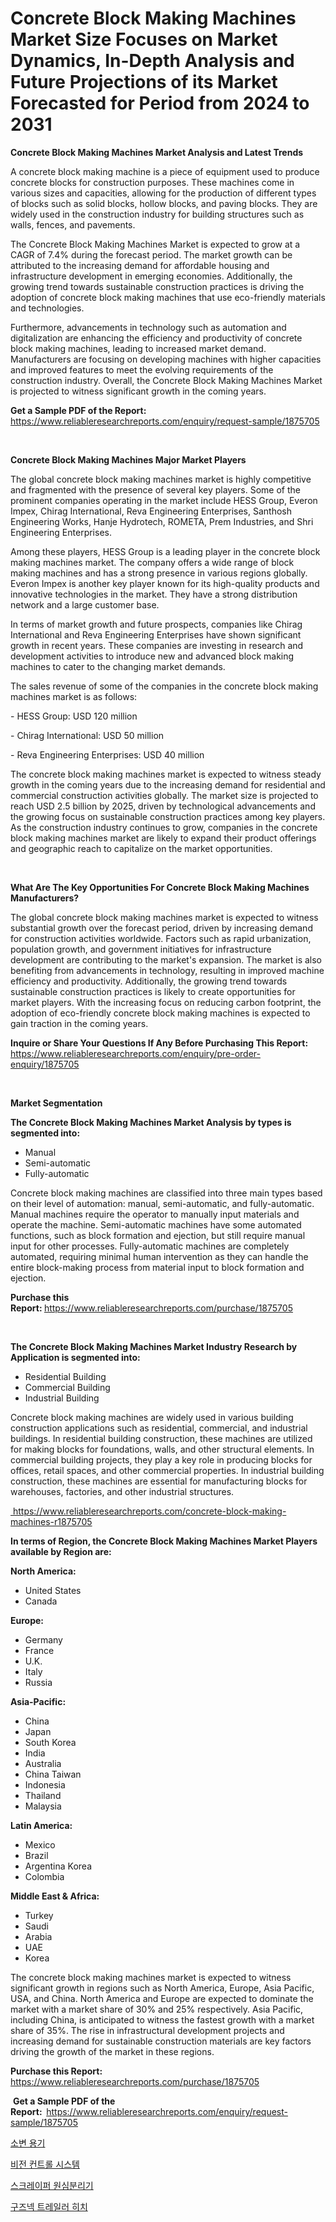 <p><h1>Concrete Block Making Machines Market Size Focuses on Market Dynamics, In-Depth Analysis and Future Projections of its Market Forecasted for Period from 2024 to 2031</h1></p><p><strong>Concrete Block Making Machines Market Analysis and Latest Trends</strong></p>
<p><p>A concrete block making machine is a piece of equipment used to produce concrete blocks for construction purposes. These machines come in various sizes and capacities, allowing for the production of different types of blocks such as solid blocks, hollow blocks, and paving blocks. They are widely used in the construction industry for building structures such as walls, fences, and pavements.</p><p>The Concrete Block Making Machines Market is expected to grow at a CAGR of 7.4% during the forecast period. The market growth can be attributed to the increasing demand for affordable housing and infrastructure development in emerging economies. Additionally, the growing trend towards sustainable construction practices is driving the adoption of concrete block making machines that use eco-friendly materials and technologies.</p><p>Furthermore, advancements in technology such as automation and digitalization are enhancing the efficiency and productivity of concrete block making machines, leading to increased market demand. Manufacturers are focusing on developing machines with higher capacities and improved features to meet the evolving requirements of the construction industry. Overall, the Concrete Block Making Machines Market is projected to witness significant growth in the coming years.</p></p>
<p><strong>Get a Sample PDF of the Report:&nbsp;</strong> <a href="https://www.reliableresearchreports.com/enquiry/request-sample/1875705">https://www.reliableresearchreports.com/enquiry/request-sample/1875705</a></p>
<p>&nbsp;</p>
<p><strong>Concrete Block Making Machines Major Market Players</strong></p>
<p><p>The global concrete block making machines market is highly competitive and fragmented with the presence of several key players. Some of the prominent companies operating in the market include HESS Group, Everon Impex, Chirag International, Reva Engineering Enterprises, Santhosh Engineering Works, Hanje Hydrotech, ROMETA, Prem Industries, and Shri Engineering Enterprises.</p><p>Among these players, HESS Group is a leading player in the concrete block making machines market. The company offers a wide range of block making machines and has a strong presence in various regions globally. Everon Impex is another key player known for its high-quality products and innovative technologies in the market. They have a strong distribution network and a large customer base.</p><p>In terms of market growth and future prospects, companies like Chirag International and Reva Engineering Enterprises have shown significant growth in recent years. These companies are investing in research and development activities to introduce new and advanced block making machines to cater to the changing market demands.</p><p>The sales revenue of some of the companies in the concrete block making machines market is as follows:</p><p>- HESS Group: USD 120 million</p><p>- Chirag International: USD 50 million</p><p>- Reva Engineering Enterprises: USD 40 million</p><p>The concrete block making machines market is expected to witness steady growth in the coming years due to the increasing demand for residential and commercial construction activities globally. The market size is projected to reach USD 2.5 billion by 2025, driven by technological advancements and the growing focus on sustainable construction practices among key players. As the construction industry continues to grow, companies in the concrete block making machines market are likely to expand their product offerings and geographic reach to capitalize on the market opportunities.</p></p>
<p>&nbsp;</p>
<p><strong>What Are The Key Opportunities For Concrete Block Making Machines Manufacturers?</strong></p>
<p><p>The global concrete block making machines market is expected to witness substantial growth over the forecast period, driven by increasing demand for construction activities worldwide. Factors such as rapid urbanization, population growth, and government initiatives for infrastructure development are contributing to the market's expansion. The market is also benefiting from advancements in technology, resulting in improved machine efficiency and productivity. Additionally, the growing trend towards sustainable construction practices is likely to create opportunities for market players. With the increasing focus on reducing carbon footprint, the adoption of eco-friendly concrete block making machines is expected to gain traction in the coming years.</p></p>
<p><strong>Inquire or Share Your Questions If Any Before Purchasing This Report:</strong> <a href="https://www.reliableresearchreports.com/enquiry/pre-order-enquiry/1875705">https://www.reliableresearchreports.com/enquiry/pre-order-enquiry/1875705</a></p>
<p>&nbsp;</p>
<p><strong>Market Segmentation</strong></p>
<p><strong>The Concrete Block Making Machines Market Analysis by types is segmented into:</strong></p>
<p><ul><li>Manual</li><li>Semi-automatic</li><li>Fully-automatic</li></ul></p>
<p><p>Concrete block making machines are classified into three main types based on their level of automation: manual, semi-automatic, and fully-automatic. Manual machines require the operator to manually input materials and operate the machine. Semi-automatic machines have some automated functions, such as block formation and ejection, but still require manual input for other processes. Fully-automatic machines are completely automated, requiring minimal human intervention as they can handle the entire block-making process from material input to block formation and ejection.</p></p>
<p><strong>Purchase this Report:&nbsp;</strong><a href="https://www.reliableresearchreports.com/purchase/1875705">https://www.reliableresearchreports.com/purchase/1875705</a></p>
<p>&nbsp;</p>
<p><strong>The Concrete Block Making Machines Market Industry Research by Application is segmented into:</strong></p>
<p><ul><li>Residential Building</li><li>Commercial Building</li><li>Industrial Building</li></ul></p>
<p><p>Concrete block making machines are widely used in various building construction applications such as residential, commercial, and industrial buildings. In residential building construction, these machines are utilized for making blocks for foundations, walls, and other structural elements. In commercial building projects, they play a key role in producing blocks for offices, retail spaces, and other commercial properties. In industrial building construction, these machines are essential for manufacturing blocks for warehouses, factories, and other industrial structures.</p></p>
<p><a href="https://www.reliableresearchreports.com/concrete-block-making-machines-r1875705">&nbsp;https://www.reliableresearchreports.com/concrete-block-making-machines-r1875705</a></p>
<p><strong>In terms of Region, the Concrete Block Making Machines Market Players available by Region are:</strong></p>
<p>
    <p> <strong> North America: </strong>
        <ul>
            <li>United States</li>
            <li>Canada</li>
        </ul>
        </p> 
    <p> <strong> Europe: </strong>
        <ul>
            <li>Germany</li>
            <li>France</li>
            <li>U.K.</li>
            <li>Italy</li>
            <li>Russia</li>
        </ul>
        </p> 
    <p> <strong> Asia-Pacific: </strong>
        <ul>
            <li>China</li>
            <li>Japan</li>
            <li>South Korea</li>
            <li>India</li>
            <li>Australia</li>
            <li>China Taiwan</li>
            <li>Indonesia</li>
            <li>Thailand</li>
            <li>Malaysia</li>
        </ul>
        </p> 
    <p> <strong> Latin America: </strong>
        <ul>
            <li>Mexico</li>
            <li>Brazil</li>
            <li>Argentina Korea</li>
            <li>Colombia</li>
        </ul>
        </p> 
    <p> <strong> Middle East & Africa: </strong>
        <ul>
            <li>Turkey</li>
            <li>Saudi</li>
            <li>Arabia</li>
            <li>UAE</li>
            <li>Korea</li>
        </ul>
    </p>
    </p>
<p><p>The concrete block making machines market is expected to witness significant growth in regions such as North America, Europe, Asia Pacific, USA, and China. North America and Europe are expected to dominate the market with a market share of 30% and 25% respectively. Asia Pacific, including China, is anticipated to witness the fastest growth with a market share of 35%. The rise in infrastructural development projects and increasing demand for sustainable construction materials are key factors driving the growth of the market in these regions.</p></p>
<p><strong>Purchase this Report: </strong><a href="https://www.reliableresearchreports.com/purchase/1875705">https://www.reliableresearchreports.com/purchase/1875705</a></p>
<p>&nbsp;<strong>Get a Sample PDF of the Report:&nbsp;&nbsp;</strong><a href="https://www.reliableresearchreports.com/enquiry/request-sample/1875705">https://www.reliableresearchreports.com/enquiry/request-sample/1875705</a></p>
<p><strong></strong></p>
<p><p><a href="https://medium.com/@obiemante1922/%EC%9A%94%EB%87%A8-%EC%9A%A9%EA%B8%B0-%EC%8B%9C%EC%9E%A5-%EC%84%B1%EA%B3%B5%EC%A0%81%EC%9D%B8-%EB%B9%84%EC%A6%88%EB%8B%88%EC%8A%A4-%EC%A0%84%EB%9E%B5%EC%9D%98-%EC%97%B4%EC%87%A0-2031%EB%85%84%EA%B9%8C%EC%A7%80-%EC%98%88%EC%B8%A1-9d31cbcf6650">소변 용기</a></p><p><a href="https://medium.com/@maryamsipes/%EB%B9%84%EC%A0%84-%EC%A0%9C%EC%96%B4-%EC%8B%9C%EC%8A%A4%ED%85%9C-%EC%8B%9C%EC%9E%A5-%EC%84%B1%EA%B3%B5%EC%A0%81%EC%9D%B8-%EB%B9%84%EC%A6%88%EB%8B%88%EC%8A%A4-%EC%A0%84%EB%9E%B5%EC%9D%98-%ED%95%B5%EC%8B%AC-2031%EB%85%84%EA%B9%8C%EC%A7%80%EC%9D%98-%EC%98%88%EC%B8%A1-bf37276b6579">비전 컨트롤 시스템</a></p><p><a href="https://medium.com/@daveblock56/%EC%8A%A4%ED%81%AC%EB%A0%88%EC%9D%B4%ED%8D%BC-%EC%9B%90%EC%8B%AC%EB%B6%84%EB%A6%AC%EA%B8%B0-%EC%8B%9C%EC%9E%A5%EC%9D%80-%EC%8B%9C%EC%9E%A5-%EC%A0%90%EC%9C%A0%EC%9C%A8-%EA%B7%9C%EB%AA%A8-%EB%B0%8F-2031%EB%85%84%EA%B9%8C%EC%A7%80-%EC%98%88%EC%B8%A1%EB%90%9C-%EC%98%88%EC%B8%A1%EC%97%90-%EC%B4%88%EC%A0%90%EC%9D%84-%EB%A7%9E%EC%B6%A5%EB%8B%88%EB%8B%A4-c197d20995ee">스크레이퍼 원심분리기</a></p><p><a href="https://github.com/Tristiarton768456/Market-Research-Report-List-1/blob/main/592682029931.md">구즈넥 트레일러 히치</a></p></p>